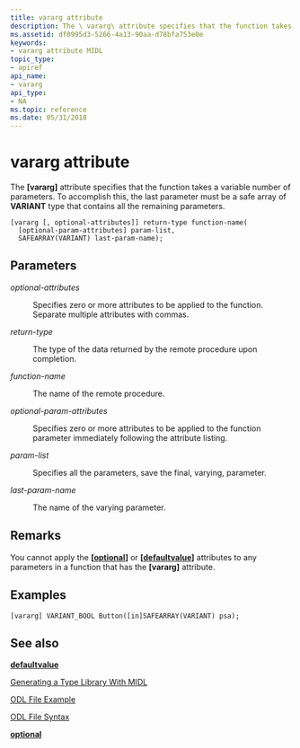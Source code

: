 ```yaml
---
title: vararg attribute
description: The \ vararg\ attribute specifies that the function takes a variable number of parameters. To accomplish this, the last parameter must be a safe array of VARIANT type that contains all the remaining parameters.
ms.assetid: df0995d3-5266-4a13-90aa-d78bfa753e0e
keywords:
- vararg attribute MIDL
topic_type:
- apiref
api_name:
- vararg
api_type:
- NA
ms.topic: reference
ms.date: 05/31/2018
---
```


# vararg attribute

The **\[vararg\]** attribute specifies that the function takes a variable number of parameters. To accomplish this, the last parameter must be a safe array of **VARIANT** type that contains all the remaining parameters.

``` syntax
[vararg [, optional-attributes]] return-type function-name(
  [optional-param-attributes] param-list, 
  SAFEARRAY(VARIANT) last-param-name);
```

## Parameters

<dl> <dt>

*optional-attributes* 
</dt> <dd>

Specifies zero or more attributes to be applied to the function. Separate multiple attributes with commas.

</dd> <dt>

*return-type* 
</dt> <dd>

The type of the data returned by the remote procedure upon completion.

</dd> <dt>

*function-name* 
</dt> <dd>

The name of the remote procedure.

</dd> <dt>

*optional-param-attributes* 
</dt> <dd>

Specifies zero or more attributes to be applied to the function parameter immediately following the attribute listing.

</dd> <dt>

*param-list* 
</dt> <dd>

Specifies all the parameters, save the final, varying, parameter.

</dd> <dt>

*last-param-name* 
</dt> <dd>

The name of the varying parameter.

</dd> </dl>

## Remarks

You cannot apply the **\[**[**optional**](optional.md)**\]** or **\[**[**defaultvalue**](defaultvalue.md)**\]** attributes to any parameters in a function that has the **\[vararg\]** attribute.

## Examples

``` syntax
[vararg] VARIANT_BOOL Button([in]SAFEARRAY(VARIANT) psa);
```

## See also

<dl> <dt>

[**defaultvalue**](defaultvalue.md)
</dt> <dt>

[Generating a Type Library With MIDL](generating-a-type-library-with-midl-2.md)
</dt> <dt>

[ODL File Example](https://msdn.microsoft.com/library/ms221308(v=VS.71).aspx)
</dt> <dt>

[ODL File Syntax](https://msdn.microsoft.com/library/ms221683(v=VS.71).aspx)
</dt> <dt>

[**optional**](optional.md)
</dt> </dl>

 

 




